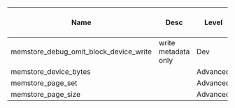 | Name | Desc | Level | Type | non-Daemon Default | Daemon Default | Min | Max | Valid Values | verbatim | See also | Flags | Services | Validator | Long Desc | Tags |
| --- | --- | --- | --- | --- | --- | --- | --- | --- | --- | --- | --- | --- | --- | --- | --- |
| <span id="SP_memstore_debug_omit_block_device_write">memstore_debug_omit_block_device_write</span> |  write metadata only | Dev | Bool | False |  |  |  |  |  | [[bluestore_debug_omit_block_device_write](/config/global/bluestore.md#SP_bluestore_debug_omit_block_device_write)] |  |  |  |  |  |
| <span id="SP_memstore_device_bytes">memstore_device_bytes</span> |   | Advanced | Size | 1_G |  |  |  |  |  |  |  |  |  |  |  |
| <span id="SP_memstore_page_set">memstore_page_set</span> |   | Advanced | Bool | False |  |  |  |  |  |  |  |  |  |  |  |
| <span id="SP_memstore_page_size">memstore_page_size</span> |   | Advanced | Size | 64_K |  |  |  |  |  |  |  |  |  |  |  |
